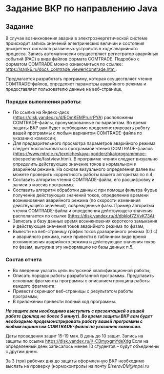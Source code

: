 # Задание ВКР по направлению Java

## Задание

В случае возникновения аварии в электроэнергетической системе
происходит запись значений электрических величин и состояния дискретных
сигналов различных устройств в ходе аварийного процесса. Запись
автоматически осуществляет регистратор аварийных событий (РАС) в виде
файлов формата COMTRADE. Подробно с форматом COMTRADE можно
ознакомиться по ссылке: https://sank6.ru/docs_comtrade_viewer/comtrade.html.

Предлагается разработать программу, которая осуществляет чтение
COMTRADE-файлов, определяет параметры аварийного режима и
предоставляет пользователю данные на веб-странице.

### Порядок выполнения работы:

* По ссылке на Яндекс-диск (https://disk.yandex.ru/d/EOmKEMPrurrPYA)
  расположены COMTRADE-файлы, пронумерованные по вариантам. Во
  время защиты ВКР вам будет необходимо продемонстрировать работу
  вашей программы с любым вариантом COMTRADE-файла по
  указанию комиссии;
* Для предварительного просмотра параметров аварийного режима
  следует воспользоваться программой чтения COMTRADE-файлов
  (https://www.mtrele.ru/texnicheskaya-podderzhka/programmnoe-
  obespechenie/fastview.html). В программе чтения следует визуально
  определить действующее значение токов в нормальном и аварийном
  режиме. На основе визуального определения далее вы можете
  проверить корректность работы вашего алгоритма по п.4;
* Составить алгоритм чтения COMTRADE-файла, его расшифровку и
  записи в массив программы;
* Составить алгоритм обработки данных: при помощи фильтра Фурье
  получение действующих значений токов, определение времени
  возникновения аварийного режима (по скорости изменения
  действующего значения), поврежденные фазы. Пример алгоритма
  чтения COMTRADE-файла и определения действующего значения
  располагается по ссылке (https://disk.yandex.ru/d/dbklof7ZVvK73A);
* Записать в базу данных время возникновения короткого замыкания и
  действующие значения токов аварийного режима по фазам;
* Вывести на веб-страницу график токов доаварийного режима (0,1 с) и
  аварийного режима, ниже привести в табличном виде время
  возникновения аварийного режима и действующие значения токов по
  фазам, выгрузив эту информацию из базы данных п.5.

### Состав отчета

* Во введении указать цель выпускной квалификационной работы;
* Описать порядок работы разработанной программы. Представить
  основные фрагменты программы с описанием принципа работы
  каждого фрагмента;
* Привести скриншот веб-страницы с результатом работы программы;
* В приложении привести полный код программы.

**_На защите вам необходимо выступить с презентацией о вашей работе
(доклад не более 5 минут).
Во время защиты ВКР вам будет необходимо продемонстрировать
работу вашей программы с любым вариантом COMTRADE-файла по
указанию комиссии._**

Даты проведения защит 15-19 мая. В день до 10 защит. Запись на
защиты по ссылке https://disk.yandex.ru/i/-CBmyxgmYdeXdg  Если на
определенный день записалось менее 10 студентов – будут объединены с
другим днем.

За 3 (три) рабочих дня до защиты оформленную ВКР необходимо
выслать на проверку (нормоконтроль) на почту _BiserovDM@mpei.ru_